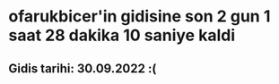 # ofarukbicer'in gidisine son 2 gun 1 saat 28 dakika 10 saniye kaldi

## Gidis tarihi: 30.09.2022 :(